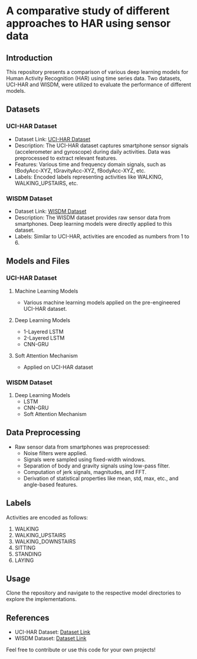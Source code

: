 # A comparative study of different approaches to HAR using sensor data

## Introduction

This repository presents a comparison of various deep learning models for Human Activity Recognition (HAR) using time series data. Two datasets, UCI-HAR and WISDM, were utilized to evaluate the performance of different models.

## Datasets

### UCI-HAR Dataset
- Dataset Link: [UCI-HAR Dataset](https://archive.ics.uci.edu/dataset/364/smartphone+dataset+for+human+activity+recognition+har+in+ambient+assisted+living+aal)
- Description: The UCI-HAR dataset captures smartphone sensor signals (accelerometer and gyroscope) during daily activities. Data was preprocessed to extract relevant features.
- Features: Various time and frequency domain signals, such as tBodyAcc-XYZ, tGravityAcc-XYZ, fBodyAcc-XYZ, etc.
- Labels: Encoded labels representing activities like WALKING, WALKING_UPSTAIRS, etc.

### WISDM Dataset
- Dataset Link: [WISDM Dataset](https://www.cis.fordham.edu/wisdm/dataset.php)
- Description: The WISDM dataset provides raw sensor data from smartphones. Deep learning models were directly applied to this dataset.
- Labels: Similar to UCI-HAR, activities are encoded as numbers from 1 to 6.

## Models and Files

### UCI-HAR Dataset
1. Machine Learning Models
   - Various machine learning models applied on the pre-engineered UCI-HAR dataset.

2. Deep Learning Models
   - 1-Layered LSTM
   - 2-Layered LSTM
   - CNN-GRU

3. Soft Attention Mechanism
   - Applied on UCI-HAR dataset

### WISDM Dataset
1. Deep Learning Models
   - LSTM
   - CNN-GRU
   - Soft Attention Mechanism

## Data Preprocessing

- Raw sensor data from smartphones was preprocessed:
  - Noise filters were applied.
  - Signals were sampled using fixed-width windows.
  - Separation of body and gravity signals using low-pass filter.
  - Computation of jerk signals, magnitudes, and FFT.
  - Derivation of statistical properties like mean, std, max, etc., and angle-based features.

## Labels

Activities are encoded as follows:
1. WALKING
2. WALKING_UPSTAIRS
3. WALKING_DOWNSTAIRS
4. SITTING
5. STANDING
6. LAYING

## Usage

Clone the repository and navigate to the respective model directories to explore the implementations.

## References

- UCI-HAR Dataset: [Dataset Link](https://archive.ics.uci.edu/dataset/364/smartphone+dataset+for+human+activity+recognition+har+in+ambient+assisted+living+aal)
- WISDM Dataset: [Dataset Link](https://www.cis.fordham.edu/wisdm/dataset.php)

Feel free to contribute or use this code for your own projects!




